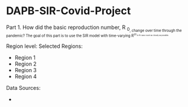 # DAPB-SIR-Covid-Project

Part 1. How did the basic reproduction number, R <sub>0<sub>, change over time through the pandemic? The goal of this part is to use the SIR model with time-varying R<sup>τ<sup><sub>0<sub>
to fit case count as closely as possible.

Region level:
Selected Regions:

* Region 1
* Region 2
* Region 3
* Region 4


Data Sources:

* 
